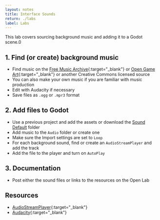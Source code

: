 ```yaml
---
layout: notes
title: Interface Sounds
return: ./labs
label: Labs
---
```


This lab covers sourcing background music and adding it to a Godot scene.0

## 1. Find (or create) background music 
- Find music on the [Free Music Archive](https://freemusicarchive.org/search){:target="_blank"} or [Open Game Art](https://opengameart.org/art-search-advanced?keys=&field_art_type_tid%5B%5D=12&sort_by=count&sort_order=DESC){:target="_blank"} or another Creative Commons licensed source
- You can also make your own music if you are familiar with music production
- Edit with Audacity if necessary
- Save files as `.ogg` or `.mpr3` format

## 2. Add files to Godot
- Use a previous project and add the assets or download the [Sound Default](./Sound_Default.zip) folder 
- Add music to the `Audio` folder or create one
- Make sure the Import settings are set to `Loop`
- For each background sound, find or create an `AudioStreamPlayer` and add the track
- Add the file to the player and turn on `AutoPlay`

## 3. Documentation
- Post either the sound files or links to the resources on the Open Lab

## Resources
- [AudioStreamPlayer](https://docs.godotengine.org/en/stable/classes/class_audiostreamplayer.html){:target="_blank"}
- [Audacity](https://www.audacityteam.org/){:target="_blank"}